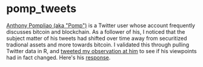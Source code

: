 # pomp_tweets

[Anthony Pompliao (aka "Pomp")](https://twitter.com/APompliano) is a Twitter user whose account frequently discusses bitcoin and blockchain. As a follower of his, I noticed that the subject matter of his tweets had shifted over time away from securitized tradional assets and more towards bitcoin. I validated this through pulling Twitter data in R, and [tweeted my observation at him](https://twitter.com/n_feifel/status/1125164722364538881) to see if his viewpoints had in fact changed. Here's his [response](https://twitter.com/APompliano/status/1125171264518275072).